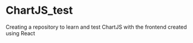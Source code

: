 # ChartJS_test
Creating a repository to learn and test ChartJS with the frontend created using React
